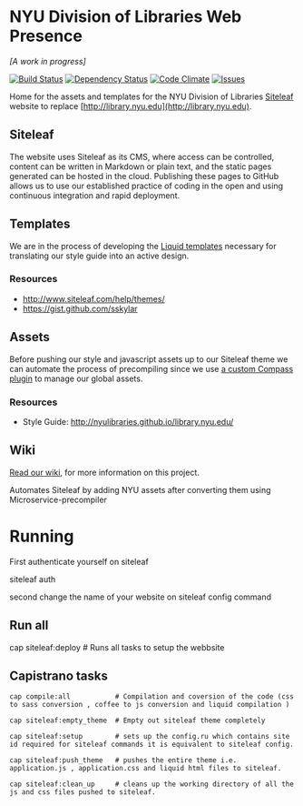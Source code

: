 # NYU Division of Libraries Web Presence

_[A work in progress]_

[![Build Status](https://travis-ci.org/NYULibraries/library.nyu.edu.svg)](https://travis-ci.org/NYULibraries/library.nyu.edu)
[![Dependency Status](https://gemnasium.com/NYULibraries/library.nyu.edu.svg)](https://gemnasium.com/NYULibraries/library.nyu.edu)
[![Code Climate](https://codeclimate.com/github/NYULibraries/library.nyu.edu/badges/gpa.svg)](https://codeclimate.com/github/NYULibraries/library.nyu.edu)
[![Issues](http://img.shields.io/github/issues/NYULibraries/library.nyu.edu.svg?style=flat-square)](http://github.com/NYULibraries/library.nyu.edu/issues)

Home for the assets and templates for the NYU Division of Libraries [Siteleaf](http://www.siteleaf.com/) website to replace [http://library.nyu.edu](http://library.nyu.edu).

## Siteleaf

The website uses Siteleaf as its CMS, where access can be controlled, content can be written in Markdown or plain text, and the static pages generated can be hosted in the cloud. Publishing these pages to GitHub allows us to use our established practice of coding in the open and using continuous integration and rapid deployment.

## Templates

We are in the process of developing the [Liquid templates](https://github.com/Shopify/liquid) necessary for translating our style guide into an active design.

### Resources

- http://www.siteleaf.com/help/themes/
- https://gist.github.com/sskylar

## Assets

Before pushing our style and javascript assets up to our Siteleaf theme we can automate the process of precompiling since we use [a custom Compass plugin](https://github.com/NYULibraries/nyulibraries-assets) to manage our global assets.

### Resources

- Style Guide: http://nyulibraries.github.io/library.nyu.edu/

## Wiki

[Read our wiki](https://github.com/NYULibraries/library.nyu.edu/wiki), for more information on this project.

Automates Siteleaf by adding NYU assets after converting them using Microservice-precompiler

# Running

First authenticate yourself on siteleaf

  siteleaf auth

second change the name of your website on siteleaf config <name> command

## Run all

  cap siteleaf:deploy        # Runs all tasks to setup the webbsite

## Capistrano tasks


    cap compile:all           # Compilation and coversion of the code (css to sass conversion , coffee to js conversion and liquid compilation )

    cap siteleaf:empty_theme  # Empty out siteleaf theme completely

    cap siteleaf:setup        # sets up the config.ru which contains site id required for siteleaf commands it is equivalent to siteleaf config.

    cap siteleaf:push_theme   # pushes the entire theme i.e. application.js , application.css and liquid html files to siteleaf.

    cap siteleaf:clean_up     # cleans up the working directory of all the js and css files pushed to siteleaf.